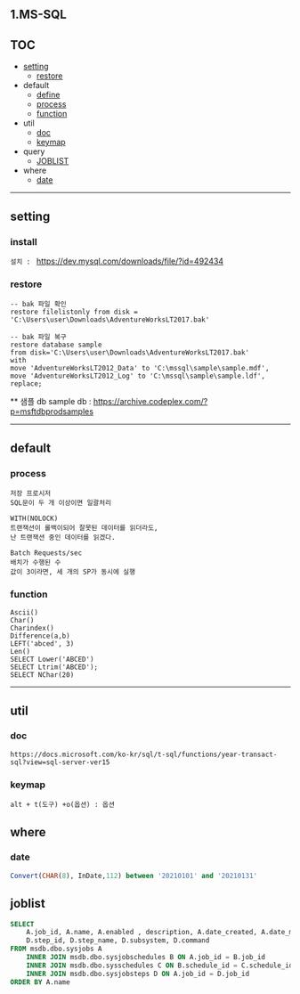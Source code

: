 
## 1.MS-SQL

## TOC
- [setting](#setting)
    - [restore](#restore)
- default
    - [define](#MSSQL-???)
    - [process](#process)
    - [function](#MSSQL-function)
- util
    - [doc](#doc)
    - [keymap](#keymap)
- query
    - [JOBLIST](#joblist)
- where
    - [date](#date)

---

## setting
### install
`설치 : ` https://dev.mysql.com/downloads/file/?id=492434  

### restore
```
-- bak 파일 확인
restore filelistonly from disk = 'C:\Users\user\Downloads\AdventureWorksLT2017.bak'

-- bak 파일 복구
restore database sample
from disk='C:\Users\user\Downloads\AdventureWorksLT2017.bak'
with
move 'AdventureWorksLT2012_Data' to 'C:\mssql\sample\sample.mdf',
move 'AdventureWorksLT2012_Log' to 'C:\mssql\sample\sample.ldf', replace;
```
** 샘플 db sample db : https://archive.codeplex.com/?p=msftdbprodsamples

---
## default
### process
```
저장 프로시저
SQL문이 두 개 이상이면 일괄처리

WITH(NOLOCK)
트랜잭션이 롤백이되어 잘못된 데이터를 읽더라도,
난 트랜잭션 중인 데이터를 읽겠다.

Batch Requests/sec 
배치가 수행된 수
값이 3이라면, 세 개의 SP가 동시에 실행

```
### function
```
Ascii()
Char()
Charindex()
Difference(a,b) 
LEFT('abced', 3)
Len()
SELECT Lower('ABCED')
SELECT Ltrim('ABCED');
SELECT NChar(20)
```

---
## util
### doc
```
https://docs.microsoft.com/ko-kr/sql/t-sql/functions/year-transact-sql?view=sql-server-ver15
```
### keymap
```
alt + t(도구) +o(옵션) : 옵션 
```

## where
### date
```sql
Convert(CHAR(8), InDate,112) between '20210101' and '20210131'
```

## joblist
```sql
SELECT
	A.job_id, A.name, A.enabled , description, A.date_created, A.date_modified , 
	D.step_id, D.step_name, D.subsystem, D.command 
FROM msdb.dbo.sysjobs A 
	INNER JOIN msdb.dbo.sysjobschedules B ON A.job_id = B.job_id 
	INNER JOIN msdb.dbo.sysschedules C ON B.schedule_id = C.schedule_id 
	INNER JOIN msdb.dbo.sysjobsteps D ON A.job_id = D.job_id 
ORDER BY A.name
```


